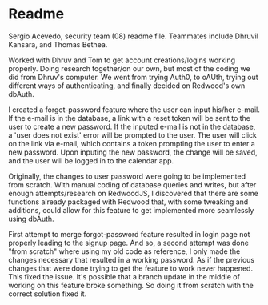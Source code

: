 # Readme

Sergio Acevedo, security team (08) readme file.
Teammates include Dhruvil Kansara, and Thomas Bethea.

Worked with Dhruv and Tom to get account creations/logins working properly. Doing research together/on our own, but most of the coding we did from Dhruv's computer. We went from trying Auth0, to oAUth, trying out different ways of authenticating, and finally decided on Redwood's own dbAuth.

I created a forgot-password feature where the user can input his/her e-mail. If the e-mail is in the database, a link with a reset token will be sent to the user to create a new password. If the inputed e-mail is not in the database, a 'user does not exist' error will be prompted to the user. The user will click on the link via e-mail, which contains a token prompting the user to enter a new password. Upon inputing the new password, the change will be saved, and the user will be logged in to the calendar app.

Originally, the changes to user password were going to be implemented from scratch. With manual coding of database queries and writes, but after enough attempts/research on RedwoodJS, I discovered that there are some functions already packaged with Redwood that, with some tweaking and additions, could allow for this feature to get implemented more seamlessly using dbAuth.

First attempt to merge forgot-password feature resulted in login page not properly leading to the signup page. And so, a second attempt was done "from scratch" where using my old code as reference, I only made the changes necessary that resulted in a working password. As if the previous changes that were done trying to get the feature to work never happened. This fixed the issue. It's possible that a branch update in the middle of working on this feature broke something. So doing it from scratch with the correct solution fixed it.
